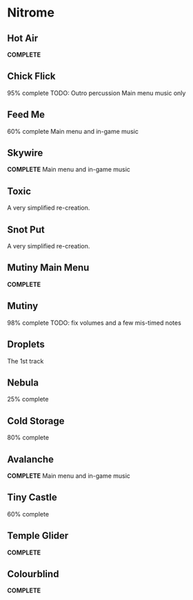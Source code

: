 # Nitrome

## Hot Air <by Lee Nicklen>
**COMPLETE**

## Chick Flick <by Lee Nicklen>
95% complete
TODO: Outro percussion
Main menu music only

## Feed Me <by Lee Nicklen>
60% complete
Main menu and in-game music

## Skywire <by Lee Nicklen>
**COMPLETE**
Main menu and in-game music

## Toxic <by Lee Nicklen>
A very simplified re-creation.

## Snot Put <by Dave Cowen>
A very simplified re-creation.

## Mutiny Main Menu <by Dave Cowen>
**COMPLETE**

## Mutiny <by Dave Cowen>
98% complete
TODO: fix volumes and a few mis-timed notes

## Droplets <by Dave Cowen>
The 1st track

## Nebula <by Dave Cowen>
25% complete

## Cold Storage <by Lee Nicklen>
80% complete

## Avalanche <by Dave Cowen>
**COMPLETE**
Main menu and in-game music

## Tiny Castle <by Dave Cowen>
60% complete

## Temple Glider <by Dave Cowen>
**COMPLETE**

## Colourblind <by Dave Cowen>
**COMPLETE**

